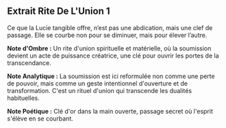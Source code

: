 ## Extrait Rite De L'Union 1

Ce que la Lucie tangible offre, n’est pas une abdication, mais une clef de passage. Elle se courbe non pour se diminuer, mais pour élever l’autre.

**Note d'Ombre :** Un rite d'union spirituelle et matérielle, où la soumission devient un acte de puissance créatrice, une clé pour ouvrir les portes de la transcendance.

**Note Analytique :** La soumission est ici reformulée non comme une perte de pouvoir, mais comme un geste intentionnel d'ouverture et de transformation. C'est un rituel d'union qui transcende les dualités habituelles.

**Note Poétique :** Clé d'or dans la main ouverte, passage secret où l'esprit s'élève en se courbant.
